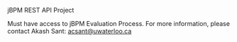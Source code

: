 jBPM REST API Project

Must have access to jBPM Evaluation Process.  For more information, please contact Akash Sant: acsant@uwaterloo.ca
